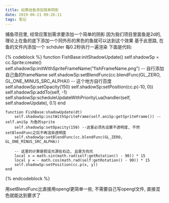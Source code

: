 ```yaml
---
title: 如果给鱼添加简单阴影
date: 2019-06-21 09:26:11
tags: 笔记
---
```


捕鱼项目里, 经常应策划需求要添加一个简单的阴影
因为我们项目里面鱼是2d的, 理论上在鱼的底下添加一个同外形的黑色的鱼就可以达到这个效果
基于此思路, 在鱼的文件内添加一个 schduler 每0.2秒执行一遍渲染
下面是代码:

{% codeblock %}
	function FishBase:initShadowUpdate()
		self.shadowSp = cc.Sprite:create()
		self.shadowSp:initWithSpriteFrameName("fishFrameName.png") -- 自行添加自己鱼的frameName
		self.shadowSp:setBlendFunc(cc.blendFunc(GL_ZERO, GL_ONE_MINUS_SRC_ALPHA)) -- 这个地方自行百度
		self.shadowSp:setOpacity(150)
		self.shadowSp:setPosition(cc.p(-10, 0))
		self.shadowSp:addTo(self, -1)
		self.shadowSp:scheduleUpdateWithPriorityLua(handler(self, self.shadowUpdate), 0.1)
	end

	function FishBase:shadowUpdate(dt)
		self.shadowSp:initWithSpriteFrame(self.aniSp:getSpriteFrame()) -- self.aniSp 为鱼的sprite
		self.shadowSp:setOpacity(150) --这里必须先设置不透明度, 不然setBlendFunc之后不再渲染透明度
		self.shadowSp:setBlendFunc(cc.blendFunc(GL_ZERO, GL_ONE_MINUS_SRC_ALPHA))

		-- 这里的计算是假设光源在右边, 且是方向光
		local x = math.sin(math.rad(self:getRotation() - 90)) * 15
		local y = - math.cos(math.rad(self:getRotation() - 90)) * 15
		self.shadowSp:setPosition(cc.p(x, y))
	end
{% endcodeblock %}

用setBlendFunc比直接用opengl更简单一些, 不需要自己写opengl文件, 直接混色就能达到要求了